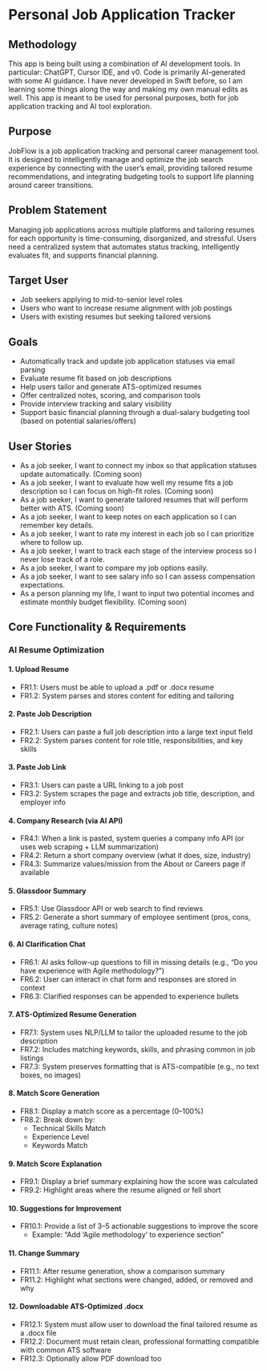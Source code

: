 # Personal Job Application Tracker

## Methodology
This app is being built using a combination of AI development tools. In particular: ChatGPT, Cursor IDE, and v0. Code is primarily AI-generated with some AI guidance. I have never developed in Swift before, so I am learning some things along the way and making my own manual edits as well. This app is meant to be used for personal purposes, both for job application tracking and AI tool exploration. 

## Purpose
JobFlow is a job application tracking and personal career management tool. It is designed to intelligently manage and optimize the job search experience by connecting with the user’s email, providing tailored resume recommendations, and integrating budgeting tools to support life planning around career transitions.

## Problem Statement
Managing job applications across multiple platforms and tailoring resumes for each opportunity is time-consuming, disorganized, and stressful. Users need a centralized system that automates status tracking, intelligently evaluates fit, and supports financial planning.

## Target User
- Job seekers applying to mid-to-senior level roles
- Users who want to increase resume alignment with job postings
- Users with existing resumes but seeking tailored versions 

## Goals
- Automatically track and update job application statuses via email parsing
- Evaluate resume fit based on job descriptions
- Help users tailor and generate ATS-optimized resumes
- Offer centralized notes, scoring, and comparison tools
- Provide interview tracking and salary visibility
- Support basic financial planning through a dual-salary budgeting tool (based on potential salaries/offers)

## User Stories
- As a job seeker, I want to connect my inbox so that application statuses update automatically. (Coming soon)
- As a job seeker, I want to evaluate how well my resume fits a job description so I can focus on high-fit roles. (Coming soon)
- As a job seeker, I want to generate tailored resumes that will perform better with ATS. (Coming soon)
- As a job seeker, I want to keep notes on each application so I can remember key details.
- As a job seeker, I want to rate my interest in each job so I can prioritize where to follow up.
- As a job seeker, I want to track each stage of the interview process so I never lose track of a role.
- As a job seeker, I want to compare my job options easily.
- As a job seeker, I want to see salary info so I can assess compensation expectations.
- As a person planning my life, I want to input two potential incomes and estimate monthly budget flexibility. (Coming soon)

## Core Functionality & Requirements
### AI Resume Optimization
#### 1. Upload Resume 
- FR1.1: Users must be able to upload a .pdf or .docx resume
- FR1.2: System parses and stores content for editing and tailoring 

#### 2. Paste Job Description 
- FR2.1: Users can paste a full job description into a large text input field
- FR2.2: System parses content for role title, responsibilities, and key skills 

#### 3. Paste Job Link 
- FR3.1: Users can paste a URL linking to a job post
- FR3.2: System scrapes the page and extracts job title, description, and employer info 

#### 4. Company Research (via AI API) 
- FR4.1: When a link is pasted, system queries a company info API (or uses web scraping + LLM summarization)
- FR4.2: Return a short company overview (what it does, size, industry)
- FR4.3: Summarize values/mission from the About or Careers page if available 

#### 5. Glassdoor Summary 
- FR5.1: Use Glassdoor API or web search to find reviews
- FR5.2: Generate a short summary of employee sentiment (pros, cons, average rating, culture notes) 

#### 6. AI Clarification Chat 
- FR6.1: AI asks follow-up questions to fill in missing details (e.g., “Do you have experience with Agile methodology?”)
- FR6.2: User can interact in chat form and responses are stored in context
- FR6.3: Clarified responses can be appended to experience bullets 

#### 7. ATS-Optimized Resume Generation 
- FR7.1: System uses NLP/LLM to tailor the uploaded resume to the job description
- FR7.2: Includes matching keywords, skills, and phrasing common in job listings
- FR7.3: System preserves formatting that is ATS-compatible (e.g., no text boxes, no images) 

#### 8. Match Score Generation 
- FR8.1: Display a match score as a percentage (0–100%)
- FR8.2: Break down by:
  -   Technical Skills Match
  -   Experience Level
  -   Keywords Match 

#### 9. Match Score Explanation 
- FR9.1: Display a brief summary explaining how the score was calculated 
- FR9.2: Highlight areas where the resume aligned or fell short 

#### 10. Suggestions for Improvement 
- FR10.1: Provide a list of 3–5 actionable suggestions to improve the score
  - Example: “Add ‘Agile methodology’ to experience section” 

#### 11. Change Summary 
- FR11.1: After resume generation, show a comparison summary
- FR11.2: Highlight what sections were changed, added, or removed and why  

#### 12. Downloadable ATS-Optimized .docx 
- FR12.1: System must allow user to download the final tailored resume as a .docx file
- FR12.2: Document must retain clean, professional formatting compatible with common ATS software
- FR12.3: Optionally allow PDF download too 


